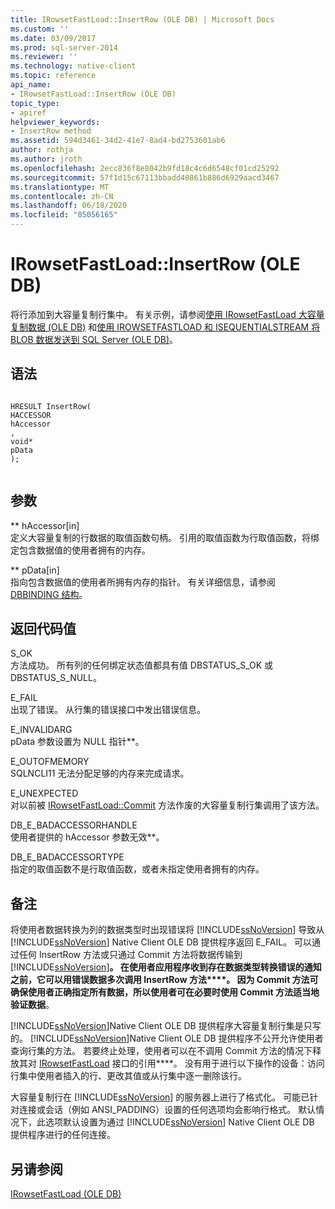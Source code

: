 ```yaml
---
title: IRowsetFastLoad::InsertRow (OLE DB) | Microsoft Docs
ms.custom: ''
ms.date: 03/09/2017
ms.prod: sql-server-2014
ms.reviewer: ''
ms.technology: native-client
ms.topic: reference
api_name:
- IRowsetFastLoad::InsertRow (OLE DB)
topic_type:
- apiref
helpviewer_keywords:
- InsertRow method
ms.assetid: 594d3461-34d2-41e7-8ad4-bd2753601ab6
author: rothja
ms.author: jroth
ms.openlocfilehash: 2ecc836f8e8042b9fd18c4c6d6548cf01cd25292
ms.sourcegitcommit: 57f1d15c67113bbadd40861b886d6929aacd3467
ms.translationtype: MT
ms.contentlocale: zh-CN
ms.lasthandoff: 06/18/2020
ms.locfileid: "85056165"
---
```

# <a name="irowsetfastloadinsertrow-ole-db"></a>IRowsetFastLoad::InsertRow (OLE DB)
  将行添加到大容量复制行集中。 有关示例，请参阅[使用 IRowsetFastLoad 大容量复制数据 (OLE DB)](../native-client-ole-db-how-to/bulk-copy-data-using-irowsetfastload-ole-db.md) 和[使用 IROWSETFASTLOAD 和 ISEQUENTIALSTREAM 将 BLOB 数据发送到 SQL Server (OLE DB)](../native-client-ole-db-how-to/send-blob-data-to-sql-server-using-irowsetfastload-and-isequentialstream-ole-db.md)。  
  
## <a name="syntax"></a>语法  
  
```  
  
HRESULT InsertRow(  
HACCESSOR  
hAccessor  
,  
void*  
pData  
);  
  
```  
  
## <a name="arguments"></a>参数  
 ** hAccessor[in]  
 定义大容量复制的行数据的取值函数句柄。 引用的取值函数为行取值函数，将绑定包含数据值的使用者拥有的内存。  
  
 ** pData[in]  
 指向包含数据值的使用者所拥有内存的指针。 有关详细信息，请参阅 [DBBINDING 结构](https://go.microsoft.com/fwlink/?LinkId=65955)。  
  
## <a name="return-code-values"></a>返回代码值  
 S_OK  
 方法成功。 所有列的任何绑定状态值都具有值 DBSTATUS_S_OK 或 DBSTATUS_S_NULL。  
  
 E_FAIL  
 出现了错误。 从行集的错误接口中发出错误信息。  
  
 E_INVALIDARG  
 pData 参数设置为 NULL 指针**。  
  
 E_OUTOFMEMORY  
 SQLNCLI11 无法分配足够的内存来完成请求。  
  
 E_UNEXPECTED  
 对以前被 [IRowsetFastLoad::Commit](irowsetfastload-commit-ole-db.md) 方法作废的大容量复制行集调用了该方法。  
  
 DB_E_BADACCESSORHANDLE  
 使用者提供的 hAccessor 参数无效**。  
  
 DB_E_BADACCESSORTYPE  
 指定的取值函数不是行取值函数，或者未指定使用者拥有的内存。  
  
## <a name="remarks"></a>备注  
 将使用者数据转换为列的数据类型时出现错误将 [!INCLUDE[ssNoVersion](../../includes/ssnoversion-md.md)] 导致从 [!INCLUDE[ssNoVersion](../../includes/ssnoversion-md.md)] Native Client OLE DB 提供程序返回 E_FAIL。 可以通过任何 InsertRow 方法或只通过 Commit 方法将数据传输到 [!INCLUDE[ssNoVersion](../../includes/ssnoversion-md.md)]********。 在使用者应用程序收到存在数据类型转换错误的通知之前，它可以用错误数据多次调用 InsertRow 方法****。 因为 Commit 方法可确保使用者正确指定所有数据，所以使用者可在必要时使用 Commit 方法适当地验证数据********。  
  
 [!INCLUDE[ssNoVersion](../../includes/ssnoversion-md.md)]Native Client OLE DB 提供程序大容量复制行集是只写的。 [!INCLUDE[ssNoVersion](../../includes/ssnoversion-md.md)]Native Client OLE DB 提供程序不公开允许使用者查询行集的方法。 若要终止处理，使用者可以在不调用 Commit 方法的情况下释放其对 [IRowsetFastLoad](irowsetfastload-ole-db.md) 接口的引用****。 没有用于进行以下操作的设备：访问行集中使用者插入的行、更改其值或从行集中逐一删除该行。  
  
 大容量复制行在 [!INCLUDE[ssNoVersion](../../includes/ssnoversion-md.md)] 的服务器上进行了格式化。 可能已针对连接或会话（例如 ANSI_PADDING）设置的任何选项均会影响行格式。 默认情况下，此选项默认设置为通过 [!INCLUDE[ssNoVersion](../../includes/ssnoversion-md.md)] Native Client OLE DB 提供程序进行的任何连接。  
  
## <a name="see-also"></a>另请参阅  
 [IRowsetFastLoad &#40;OLE DB&#41;](irowsetfastload-ole-db.md)  
  
  
